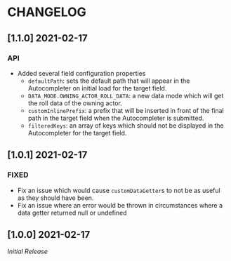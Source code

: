 # CHANGELOG

## [1.1.0] 2021-02-17

### API

- Added several field configuration properties
  - `defaultPath`: sets the default path that will appear in the Autocompleter on initial load for the target field.
  - `DATA_MODE.OWNING_ACTOR_ROLL_DATA`: a new data mode which will get the roll data of the owning actor.
  - `customInlinePrefix`: a prefix that will be inserted in front of the final path in the target field when the Autocompleter is submitted.
  - `filteredKeys`: an array of keys which should not be displayed in the Autocompleter for the target field.

## [1.0.1] 2021-02-17

### FIXED

- Fix an issue which would cause `customDataGetter`s to not be as useful as they should have been.
- Fix an issue where an error would be thrown in circumstances where a data getter returned null or undefined

## [1.0.0] 2021-02-17

*Initial Release*
